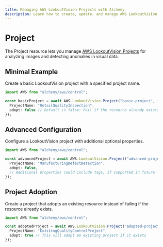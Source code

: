 ```yaml
---
title: Managing AWS LookoutVision Projects with Alchemy
description: Learn how to create, update, and manage AWS LookoutVision Projects using Alchemy Cloud Control.
---
```


# Project

The Project resource lets you manage [AWS LookoutVision Projects](https://docs.aws.amazon.com/lookoutvision/latest/userguide/) for analyzing images and detecting anomalies in visual data.

## Minimal Example

Create a basic LookoutVision project with a specified project name.

```ts
import AWS from "alchemy/aws/control";

const basicProject = await AWS.LookoutVision.Project("basic-project", {
  ProjectName: "RetailQualityInspection",
  adopt: false // Default is false: Fail if the resource already exists
});
```

## Advanced Configuration

Configure a LookoutVision project with additional optional properties.

```ts
import AWS from "alchemy/aws/control";

const advancedProject = await AWS.LookoutVision.Project("advanced-project", {
  ProjectName: "ManufacturingDefectDetection",
  adopt: false,
  // Additional properties could include tags, if supported in future
});
```

## Project Adoption

Create a project that adopts an existing resource instead of failing if the resource already exists.

```ts
import AWS from "alchemy/aws/control";

const adoptedProject = await AWS.LookoutVision.Project("adopted-project", {
  ProjectName: "ExistingQualityControlProject",
  adopt: true // This will adopt an existing project if it exists
});
```
